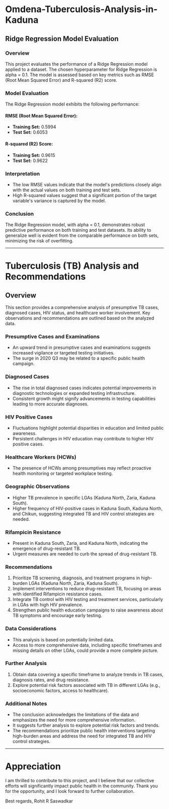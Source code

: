 # Omdena-Tuberculosis-Analysis-in-Kaduna

## Ridge Regression Model Evaluation

### Overview

This project evaluates the performance of a Ridge Regression model applied to a dataset. The chosen hyperparameter for Ridge Regression is alpha = 0.1. The model is assessed based on key metrics such as RMSE (Root Mean Squared Error) and R-squared (R2) score.

### Model Evaluation

The Ridge Regression model exhibits the following performance:

#### RMSE (Root Mean Squared Error):

- **Training Set:** 0.5994
- **Test Set:** 0.6053

#### R-squared (R2) Score:

- **Training Set:** 0.9615
- **Test Set:** 0.9622

### Interpretation

- The low RMSE values indicate that the model's predictions closely align with the actual values on both training and test sets.
- High R-squared values suggest that a significant portion of the target variable's variance is captured by the model.

### Conclusion

The Ridge Regression model, with alpha = 0.1, demonstrates robust predictive performance on both training and test datasets. Its ability to generalize well is evident from the comparable performance on both sets, minimizing the risk of overfitting.

---

# Tuberculosis (TB) Analysis and Recommendations

## Overview

This section provides a comprehensive analysis of presumptive TB cases, diagnosed cases, HIV status, and healthcare worker involvement. Key observations and recommendations are outlined based on the analyzed data.

### Presumptive Cases and Examinations

- An upward trend in presumptive cases and examinations suggests increased vigilance or targeted testing initiatives.
- The surge in 2020 Q3 may be related to a specific public health campaign.

### Diagnosed Cases

- The rise in total diagnosed cases indicates potential improvements in diagnostic technologies or expanded testing infrastructure.
- Consistent growth might signify advancements in testing capabilities leading to more accurate diagnoses.

### HIV Positive Cases

- Fluctuations highlight potential disparities in education and limited public awareness.
- Persistent challenges in HIV education may contribute to higher HIV positive cases.

### Healthcare Workers (HCWs)

- The presence of HCWs among presumptives may reflect proactive health monitoring or targeted workplace testing.

### Geographic Observations

- Higher TB prevalence in specific LGAs (Kaduna North, Zaria, Kaduna South).
- Higher frequency of HIV-positive cases in Kaduna South, Kaduna North, and Chikun, suggesting integrated TB and HIV control strategies are needed.

### Rifampicin Resistance

- Present in Kaduna South, Zaria, and Kaduna North, indicating the emergence of drug-resistant TB.
- Urgent measures are needed to curb the spread of drug-resistant TB.

### Recommendations

1. Prioritize TB screening, diagnosis, and treatment programs in high-burden LGAs (Kaduna North, Zaria, Kaduna South).
2. Implement interventions to reduce drug-resistant TB, focusing on areas with identified Rifampicin resistance cases.
3. Integrate TB control with HIV testing and treatment services, particularly in LGAs with high HIV prevalence.
4. Strengthen public health education campaigns to raise awareness about TB symptoms and encourage early testing.

### Data Considerations

- This analysis is based on potentially limited data.
- Access to more comprehensive data, including specific timeframes and missing details on other LGAs, could provide a more complete picture.

### Further Analysis

1. Obtain data covering a specific timeframe to analyze trends in TB cases, diagnosis rates, and drug resistance.
2. Explore potential risk factors associated with TB in different LGAs (e.g., socioeconomic factors, access to healthcare).

### Additional Notes

- The conclusion acknowledges the limitations of the data and emphasizes the need for more comprehensive information.
- It suggests further analysis to explore potential risk factors and trends.
- The recommendations prioritize public health interventions targeting high-burden areas and address the need for integrated TB and HIV control strategies.

---

# Appreciation

I am thrilled to contribute to this project, and I believe that our collective efforts will significantly impact public health in the community. Thank you for the opportunity, and I look forward to further collaboration.

Best regards,
Rohit R Saswadkar
